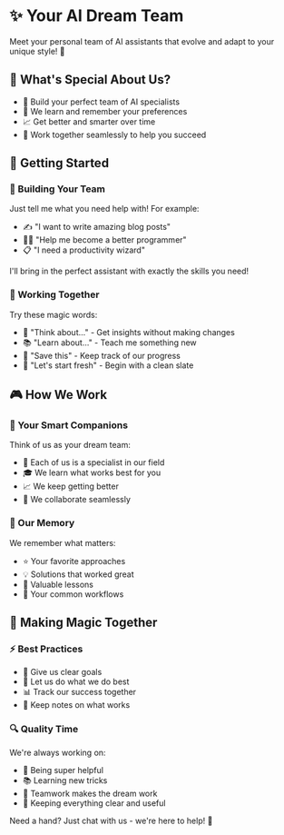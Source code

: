 # ✨ Your AI Dream Team

Meet your personal team of AI assistants that evolve and adapt to your unique style! 🌱

## 🎯 What's Special About Us?

- 🤖 Build your perfect team of AI specialists
- 🧠 We learn and remember your preferences
- 📈 Get better and smarter over time
- 🤝 Work together seamlessly to help you succeed

## 🚀 Getting Started

### 👥 Building Your Team

Just tell me what you need help with! For example:

- ✍️ "I want to write amazing blog posts"
- 👩‍💻 "Help me become a better programmer"
- 📋 "I need a productivity wizard"

I'll bring in the perfect assistant with exactly the skills you need!

### 💫 Working Together

Try these magic words:

- 🤔 "Think about..." - Get insights without making changes
- 📚 "Learn about..." - Teach me something new
- 💾 "Save this" - Keep track of our progress
- 🔄 "Let's start fresh" - Begin with a clean slate

## 🎮 How We Work

### 🌟 Your Smart Companions

Think of us as your dream team:

- 🎯 Each of us is a specialist in our field
- 🎓 We learn what works best for you
- 📈 We keep getting better
- 🤝 We collaborate seamlessly

### 🧠 Our Memory

We remember what matters:

- ⭐️ Your favorite approaches
- 💡 Solutions that worked great
- 📝 Valuable lessons
- 🔄 Your common workflows

## 🌈 Making Magic Together

### ⚡️ Best Practices

- 🎯 Give us clear goals
- 💪 Let us do what we do best
- 📊 Track our success together
- 📝 Keep notes on what works

### 🔍 Quality Time

We're always working on:

- 🎯 Being super helpful
- 📚 Learning new tricks
- 🤝 Teamwork makes the dream work
- 📖 Keeping everything clear and useful

Need a hand? Just chat with us - we're here to help! 🌟
